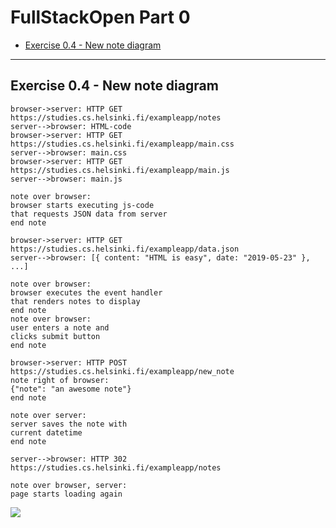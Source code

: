 # FullStackOpen Part 0

-   [Exercise 0.4 - New note diagram](#04)

---

## <a name="04"></a> Exercise 0.4 - New note diagram

```
browser->server: HTTP GET https://studies.cs.helsinki.fi/exampleapp/notes
server-->browser: HTML-code
browser->server: HTTP GET https://studies.cs.helsinki.fi/exampleapp/main.css
server-->browser: main.css
browser->server: HTTP GET https://studies.cs.helsinki.fi/exampleapp/main.js
server-->browser: main.js

note over browser:
browser starts executing js-code
that requests JSON data from server
end note

browser->server: HTTP GET https://studies.cs.helsinki.fi/exampleapp/data.json
server-->browser: [{ content: "HTML is easy", date: "2019-05-23" }, ...]

note over browser:
browser executes the event handler
that renders notes to display
end note
note over browser:
user enters a note and
clicks submit button
end note

browser->server: HTTP POST https://studies.cs.helsinki.fi/exampleapp/new_note
note right of browser:
{"note": "an awesome note"}
end note

note over server:
server saves the note with
current datetime
end note

server-->browser: HTTP 302 https://studies.cs.helsinki.fi/exampleapp/notes

note over browser, server:
page starts loading again
```

[![](https://mermaid.ink/img/pako:eNqtVEtv2kAQ_iujPYMB05DAIadGraq2iURudVUN3rG9wd51d9cQhPzfO2sMUSVoFYkLMjOj7zGP3YvUSBIL4eh3Qzqljwpzi1WiV9ZsHdnh_T3_bsgu4PPz8xN8eniGwvvaLUYj5xupyEWpiwoqndJrFWVqRK9Y1SVhXY-08eQSfUAYMlaPGsC-fR0G7isxVag0p8-TvSWvx_XyD6qQS3QwD4YL4JTtP8B5tN4BvVLaeKVzeHFdM8AX6MGGWTjOf1k-fgeJHiGzpoIDHQTsq_gIyKzV6LNOfuwhNdqT9gtIRJgXKJaMbpeIQVBFIR6PJ_Ph-GYYTxMB7QCiKPr5H_MH1-TYLAFtmAAK1LLkVG9fS7IOuuUBb0AqV5e4uwDLjBcyTcfGFhgMOzhgHkhLla4duGZVKQ-rxvvQgYs9fXpcvmvlafsrUJ00WZUXHkz2pmufiK5ChAaiBtySMxXBIdj-7eaopR--w03fua5kq3wBaWNt6GKYiVdVR3325NjNdBy__37PdHdwElZjTseFLg3KsM6Y8xmIgajI8kFIfl_2iQZ2y8Kr3rhEu05Eoluuw8ab5U6nYuFtQwPR1MFL_xaJRYalO0UfpPLGnoKBkvjvXvhdHV6yXDnPkLy7mcpDvLElh4-mQzrKuW3NKkpNNXJKFqy92Mxno1k8u8N4SrPbKd5MpzJdTeZ3Wfxhksnb8SRG0bbtHycH3BU?type=png)](https://mermaid.live/edit#pako:eNqtVEtv2kAQ_iujPYMB05DAIadGraq2iURudVUN3rG9wd51d9cQhPzfO2sMUSVoFYkLMjOj7zGP3YvUSBIL4eh3Qzqljwpzi1WiV9ZsHdnh_T3_bsgu4PPz8xN8eniGwvvaLUYj5xupyEWpiwoqndJrFWVqRK9Y1SVhXY-08eQSfUAYMlaPGsC-fR0G7isxVag0p8-TvSWvx_XyD6qQS3QwD4YL4JTtP8B5tN4BvVLaeKVzeHFdM8AX6MGGWTjOf1k-fgeJHiGzpoIDHQTsq_gIyKzV6LNOfuwhNdqT9gtIRJgXKJaMbpeIQVBFIR6PJ_Ph-GYYTxMB7QCiKPr5H_MH1-TYLAFtmAAK1LLkVG9fS7IOuuUBb0AqV5e4uwDLjBcyTcfGFhgMOzhgHkhLla4duGZVKQ-rxvvQgYs9fXpcvmvlafsrUJ00WZUXHkz2pmufiK5ChAaiBtySMxXBIdj-7eaopR--w03fua5kq3wBaWNt6GKYiVdVR3325NjNdBy__37PdHdwElZjTseFLg3KsM6Y8xmIgajI8kFIfl_2iQZ2y8Kr3rhEu05Eoluuw8ab5U6nYuFtQwPR1MFL_xaJRYalO0UfpPLGnoKBkvjvXvhdHV6yXDnPkLy7mcpDvLElh4-mQzrKuW3NKkpNNXJKFqy92Mxno1k8u8N4SrPbKd5MpzJdTeZ3Wfxhksnb8SRG0bbtHycH3BU)
